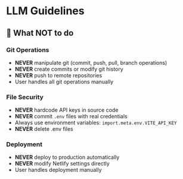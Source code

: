 # LLM Guidelines

## 🚫 What NOT to do

### Git Operations
- **NEVER** manipulate git (commit, push, pull, branch operations)
- **NEVER** create commits or modify git history
- **NEVER** push to remote repositories
- User handles all git operations manually

### File Security
- **NEVER** hardcode API keys in source code
- **NEVER** commit `.env` files with real credentials
- Always use environment variables: `import.meta.env.VITE_API_KEY`
- **NEVER** delete .env files

### Deployment
- **NEVER** deploy to production automatically
- **NEVER** modify Netlify settings directly
- User handles deployment manually


